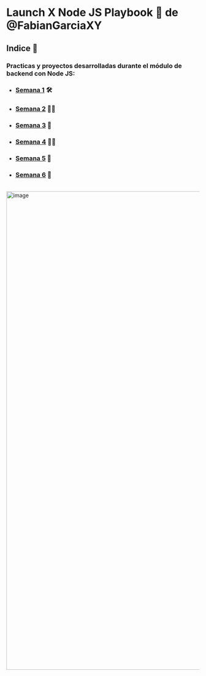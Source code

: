 # Launch X Node JS Playbook 🚀 de @FabianGarciaXY

## **Indice**  📎

### Practicas y proyectos desarrolladas durante el módulo de backend con Node JS:

* ### [Semana 1](./weekly_mission_1/readme.md) 🛠️
* ### [Semana 2](./weekly_mission_2/readme.md) 🧑‍🚀
* ### [Semana 3](./weekly_mission_3/readme.md) 🧪
* ### [Semana 4](./weekly_mission_4/readme.md) 👨‍💻
* ### [Semana 5](./weekly_mission_5/readme.md) 🥇 
* ### [Semana 6](./weekly_mission_6/readme.md) 🚀
  
<br>

<img width="1247" alt="image" src="https://user-images.githubusercontent.com/17634377/159151704-8949639b-ae5f-405a-a8b8-8d97f3f150cd.png">
<br><br>


